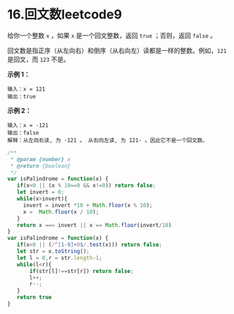 # 16.回文数leetcode9

给你一个整数 `x` ，如果 `x` 是一个回文整数，返回 `true` ；否则，返回 `false` 。

回文数是指正序（从左向右）和倒序（从右向左）读都是一样的整数。例如，`121` 是回文，而 `123` 不是。

**示例 1：**

```
输入：x = 121
输出：true
```

**示例 2：**

```
输入：x = -121
输出：false
解释：从左向右读, 为 -121 。 从右向左读, 为 121- 。因此它不是一个回文数。
```

```javascript
/**
 * @param {number} x
 * @return {boolean}
 */
var isPalindrome = function(x) {
   if(x<0 || (x % 10==0 && x!=0)) return false;
   let invert = 0;
   while(x>invert){
     invert = invert *10 + Math.floor(x % 10);
     x =  Math.floor(x / 10);
   }
   return x === invert || x == Math.floor(invert/10)
}
var isPalindrome = function(x) {
   if(x<0 || (/^[1-9]+0$/.test(x))) return false;
   let str = x.toString();
   let l = 0,r = str.length-1;
   while(l<r){
       if(str[l]!==str[r]) return false;
       l++;
       r--;
   }
   return true
}
```
